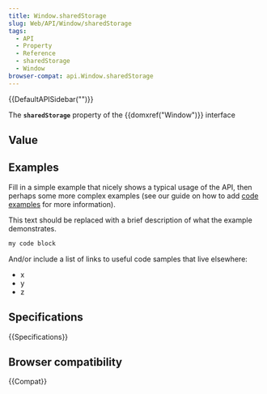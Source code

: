 ```yaml
---
title: Window.sharedStorage
slug: Web/API/Window/sharedStorage
tags:
  - API
  - Property
  - Reference
  - sharedStorage
  - Window
browser-compat: api.Window.sharedStorage
---
```

{{DefaultAPISidebar("")}}

The **`sharedStorage`** property of the {{domxref("Window")}} interface 

## Value



## Examples

Fill in a simple example that nicely shows a typical usage of the API, then perhaps some more complex examples (see our guide on how to add [code examples](/en-US/docs/MDN/Contribute/Structures/Code_examples) for more information).

This text should be replaced with a brief description of what the example demonstrates.

```js
my code block
```

And/or include a list of links to useful code samples that live elsewhere:

*   x
*   y
*   z

## Specifications

{{Specifications}}

## Browser compatibility

{{Compat}}


